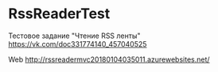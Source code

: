 # RssReaderTest
Тестовое задание "Чтение RSS ленты" https://vk.com/doc331774140_457040525

Web http://rssreadermvc20180104035011.azurewebsites.net/
